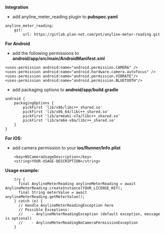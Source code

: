 **Integration**

- add anyline_meter_reading plugin to **pubspec.yaml**

```
anyline_meter_reading:
    git: 
        url: https://gitlab.plan-net.com/pnt/anyline-meter-reading.git
```

**For Android**

- add the following permissions to **android/app/src/main/AndroidManifest.xml**

```
<uses-permission android:name="android.permission.CAMERA" />
<uses-permission android:name="android.hardware.camera.autofocus" />
<uses-permission android:name="android.permission.VIBRATE"/>
<uses-permission android:name="android.permission.BLUETOOTH"/>
```
- add packaging options to **android/app/build.gradle**

```
android {
    packagingOptions {
        pickFirst 'lib/x86/libc++_shared.so'
        pickFirst 'lib/x86_64/libc++_shared.so'
        pickFirst 'lib/armeabi-v7a/libc++_shared.so'
        pickFirst 'lib/arm64-v8a/libc++_shared.so'
    }
}
```
            
**For iOS:**
    
- add camera permission to your **ios/Runner/Info.plist**

```
    <key>NSCameraUsageDescription</key>
    <string>YOUR-USAGE-DESCRIPTION</string>
```
    
**Usage example:**
```
    try {
      final AnylineMeterReading anylineMeterReading = await AnylineMeterReading.createInstance(YOUR_LICENSE_KEY);
      final String meterValue = await anylineMeterReading.getMeterValue();
    } catch (e) {
      // Handle AnylineMeterReadingException here
      // Possible Exceptions: 
      //    - AnylineMeterReadingException (default exception, message is optional)
      //    - AnylineMeterReadingNoCameraPermissionException
    }
```

